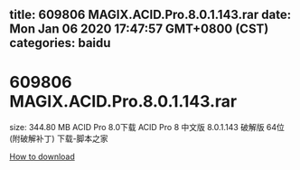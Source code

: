 
title: 609806 MAGIX.ACID.Pro.8.0.1.143.rar
date: Mon Jan 06 2020 17:47:57 GMT+0800 (CST)    
categories: baidu
---

# 609806 MAGIX.ACID.Pro.8.0.1.143.rar
size: 344.80 MB
 ACID Pro 8.0下载 ACID Pro 8 中文版 8.0.1.143 破解版 64位(附破解补丁) 下载-脚本之家
 

[How to download](https://bpcam.bemobtrk.com/go/2ceec3aa-1ca2-46d6-b9ff-aaa5c184517c?jno=3667)